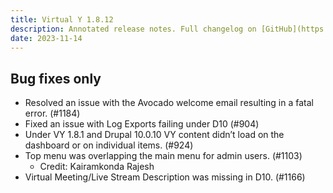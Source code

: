 ```yaml
---
title: Virtual Y 1.8.12
description: Annotated release notes. Full changelog on [GitHub](https://github.com/YCloudYUSA/yusaopeny_gated_content/releases/tag/1.8.12)
date: 2023-11-14
---
```


## Bug fixes only

* Resolved an issue with the Avocado welcome email resulting in a fatal error. (#1184)
* Fixed an issue with Log Exports failing under D10 (#904)
* Under VY 1.8.1 and Drupal 10.0.10 VY content didn’t load on the dashboard or on individual items. (#924)
* Top menu was overlapping the main menu for admin users. (#1103)
  * Credit: Kairamkonda Rajesh
* Virtual Meeting/Live Stream Description was missing in D10. (#1166)
